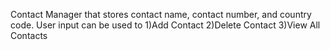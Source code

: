 Contact Manager that stores contact name, contact number, and country code. User input can be used to 1)Add Contact 2)Delete Contact 3)View All Contacts
